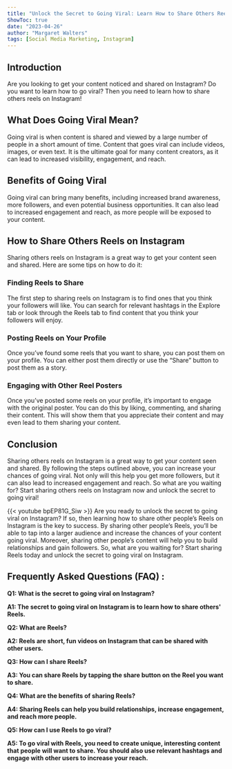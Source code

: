 ```yaml
---
title: "Unlock the Secret to Going Viral: Learn How to Share Others Reels on Instagram Now!"
ShowToc: true 
date: "2023-04-26"
author: "Margaret Walters" 
tags: [Social Media Marketing, Instagram]
---
```

## Introduction

Are you looking to get your content noticed and shared on Instagram? Do you want to learn how to go viral? Then you need to learn how to share others reels on Instagram!

## What Does Going Viral Mean?

Going viral is when content is shared and viewed by a large number of people in a short amount of time. Content that goes viral can include videos, images, or even text. It is the ultimate goal for many content creators, as it can lead to increased visibility, engagement, and reach.

## Benefits of Going Viral

Going viral can bring many benefits, including increased brand awareness, more followers, and even potential business opportunities. It can also lead to increased engagement and reach, as more people will be exposed to your content.

## How to Share Others Reels on Instagram

Sharing others reels on Instagram is a great way to get your content seen and shared. Here are some tips on how to do it:

### Finding Reels to Share

The first step to sharing reels on Instagram is to find ones that you think your followers will like. You can search for relevant hashtags in the Explore tab or look through the Reels tab to find content that you think your followers will enjoy.

### Posting Reels on Your Profile

Once you’ve found some reels that you want to share, you can post them on your profile. You can either post them directly or use the “Share” button to post them as a story.

### Engaging with Other Reel Posters

Once you’ve posted some reels on your profile, it’s important to engage with the original poster. You can do this by liking, commenting, and sharing their content. This will show them that you appreciate their content and may even lead to them sharing your content.

## Conclusion

Sharing others reels on Instagram is a great way to get your content seen and shared. By following the steps outlined above, you can increase your chances of going viral. Not only will this help you get more followers, but it can also lead to increased engagement and reach. So what are you waiting for? Start sharing others reels on Instagram now and unlock the secret to going viral!

{{< youtube bpEP81G_Siw >}} 
Are you ready to unlock the secret to going viral on Instagram? If so, then learning how to share other people’s Reels on Instagram is the key to success. By sharing other people’s Reels, you’ll be able to tap into a larger audience and increase the chances of your content going viral. Moreover, sharing other people’s content will help you to build relationships and gain followers. So, what are you waiting for? Start sharing Reels today and unlock the secret to going viral on Instagram.

## Frequently Asked Questions (FAQ) :
**Q1: What is the secret to going viral on Instagram?**

**A1: The secret to going viral on Instagram is to learn how to share others' Reels.**

**Q2: What are Reels?**

**A2: Reels are short, fun videos on Instagram that can be shared with other users.**

**Q3: How can I share Reels?**

**A3: You can share Reels by tapping the share button on the Reel you want to share.**

**Q4: What are the benefits of sharing Reels?**

**A4: Sharing Reels can help you build relationships, increase engagement, and reach more people.**

**Q5: How can I use Reels to go viral?**

**A5: To go viral with Reels, you need to create unique, interesting content that people will want to share. You should also use relevant hashtags and engage with other users to increase your reach.**



